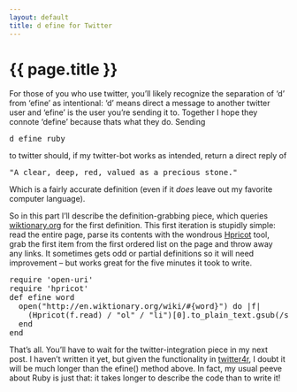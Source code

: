 ```yaml
---
layout: default
title: d efine for Twitter
---
```

# {{ page.title }}
<p>For those of you who use twitter, you’ll likely recognize the separation of ‘d’ from ‘efine’ as intentional: ‘d’ means direct a message to another twitter user and ‘efine’ is the user you’re sending it to.  Together I hope they connote ‘define’ because thats what they do. Sending</p>
<pre>d efine ruby</pre>
<p>to twitter should, if my twitter-bot works as intended, return a direct reply of</p>
<pre>"A clear, deep, red, valued as a precious stone."</pre>
<p>Which is a fairly accurate definition (even if it <em>does </em>leave out my favorite computer language).</p>
<p>So in this part I’ll describe the definition-grabbing piece, which queries <a href="http://en.wiktionary.org/wiki/java" title="wiktionary.org" target="_blank">wiktionary.org</a> for the first definition.  This first iteration is stupidly simple: read the entire page, parse its contents with the wondrous <a href="http://code.whytheluckystiff.net/hpricot"event_item" title="_why oh _why" target="_blank">Hpricot</a> tool, grab the first item from the first ordered list on the page and throw away any links.  It sometimes gets odd or partial definitions so it will need improvement – but works great for the five minutes it took to write.</p>
<pre>
require 'open-uri'
require 'hpricot'
def efine word
  open("http://en.wiktionary.org/wiki/#{word}") do |f|
    (Hpricot(f.read) / "ol" / "li")[0].to_plain_text.gsub(/s*[.*]/,'')
  end
end</pre>
<p>That’s all.  You’ll have to wait for the twitter-integration piece in my next post.  I haven’t written it yet, but given the functionality in <a href="http://twitter4r.rubyforge.org/" title="twitter API for Ruby" target="_blank">twitter4r</a>, I doubt it will be much longer than the efine() method above.  In fact, my usual peeve about Ruby is just that: it takes longer to describe the code than to write it!</p>
